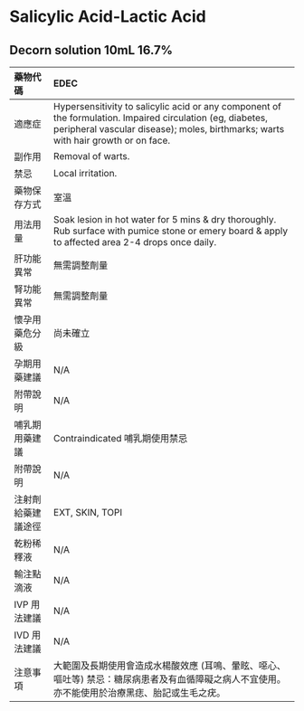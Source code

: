 # Salicylic Acid-Lactic Acid

## Decorn solution 10mL 16.7%

| 藥物代碼 | EDEC |
| :--- | :--- |
| 適應症 | Hypersensitivity to salicylic acid or any component of the formulation. Impaired circulation \(eg, diabetes, peripheral vascular disease\); moles, birthmarks; warts with hair growth or on face. |
| 副作用 | Removal of warts. |
| 禁忌 | Local irritation. |
| 藥物保存方式 | 室溫 |
| 用法用量 | Soak lesion in hot water for 5 mins & dry thoroughly. Rub surface with pumice stone or emery board & apply to affected area 2-4 drops once daily. |
| 肝功能異常 | 無需調整劑量 |
| 腎功能異常 | 無需調整劑量 |
| 懷孕用藥危分級 | 尚未確立 |
| 孕期用藥建議 | N/A |
| 附帶說明 | N/A |
| 哺乳期用藥建議 | Contraindicated 哺乳期使用禁忌 |
| 附帶說明 | N/A |
| 注射劑給藥建議途徑 | EXT, SKIN, TOPI |
| 乾粉稀釋液 | N/A |
| 輸注點滴液 | N/A |
| IVP 用法建議 | N/A |
| IVD 用法建議 | N/A |
| 注意事項 | 大範圍及長期使用會造成水楊酸效應 \(耳鳴、暈眩、噁心、嘔吐等\) 禁忌：糖尿病患者及有血循障礙之病人不宜使用。亦不能使用於治療黑痣、胎記或生毛之疣。 |

